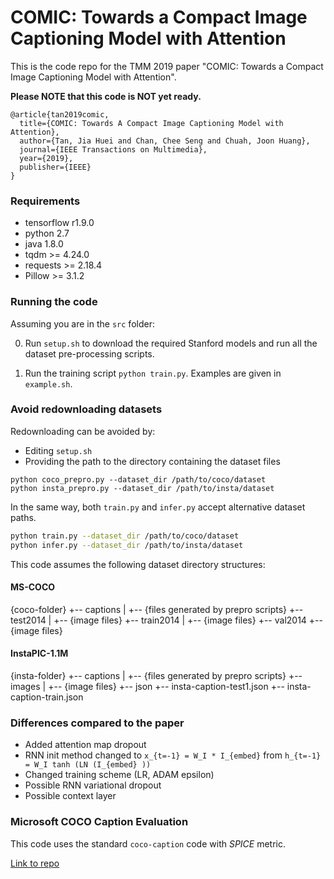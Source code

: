 COMIC: Towards a Compact Image Captioning Model with Attention
===================

This is the code repo for the TMM 2019 paper "COMIC: Towards a Compact Image Captioning Model with Attention".

**Please NOTE that this code is NOT yet ready.**

```
@article{tan2019comic,
  title={COMIC: Towards A Compact Image Captioning Model with Attention},
  author={Tan, Jia Huei and Chan, Chee Seng and Chuah, Joon Huang},
  journal={IEEE Transactions on Multimedia},
  year={2019},
  publisher={IEEE}
}
```

### Requirements ###
- tensorflow r1.9.0
- python 2.7
- java 1.8.0
- tqdm >= 4.24.0
- requests >= 2.18.4
- Pillow >= 3.1.2


### Running the code ###
Assuming you are in the `src` folder:

0. Run `setup.sh` to download the required Stanford models 
and run all the dataset pre-processing scripts.

0. Run the training script `python train.py`. 
Examples are given in `example.sh`.


### Avoid redownloading datasets ###
Redownloading can be avoided by:
- Editing `setup.sh`
- Providing the path to the directory containing the dataset files

```Shell
python coco_prepro.py --dataset_dir /path/to/coco/dataset
python insta_prepro.py --dataset_dir /path/to/insta/dataset
```

In the same way, both `train.py` and `infer.py` accept alternative dataset paths.

```bash
python train.py --dataset_dir /path/to/coco/dataset
python infer.py --dataset_dir /path/to/insta/dataset
```

This code assumes the following dataset directory structures:

#### MS-COCO
{coco-folder}
+-- captions
|   +-- {files generated by prepro scripts}
+-- test2014
|   +-- {image files}
+-- train2014
|   +-- {image files}
+-- val2014
    +-- {image files}

#### InstaPIC-1.1M
{insta-folder}
+-- captions
|   +-- {files generated by prepro scripts}
+-- images
|   +-- {image files}
+-- json
    +-- insta-caption-test1.json
    +-- insta-caption-train.json


### Differences compared to the paper ###
- Added attention map dropout
- RNN init method changed to `x_{t=-1} = W_I * I_{embed}`
from `h_{t=-1} = W_I tanh (LN (I_{embed} ))`
- Changed training scheme (LR, ADAM epsilon)
- Possible RNN variational dropout
- Possible context layer


### Microsoft COCO Caption Evaluation ###
This code uses the standard `coco-caption` code with *SPICE* metric.

[Link to repo](https://github.com/tylin/coco-caption/tree/3a9afb2682141a03e1cdc02b0df6770d2c884f6f)



